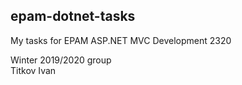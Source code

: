 ## epam-dotnet-tasks
My tasks for EPAM ASP.NET MVC Development 2320  
  
Winter 2019/2020 group  
Titkov Ivan  
